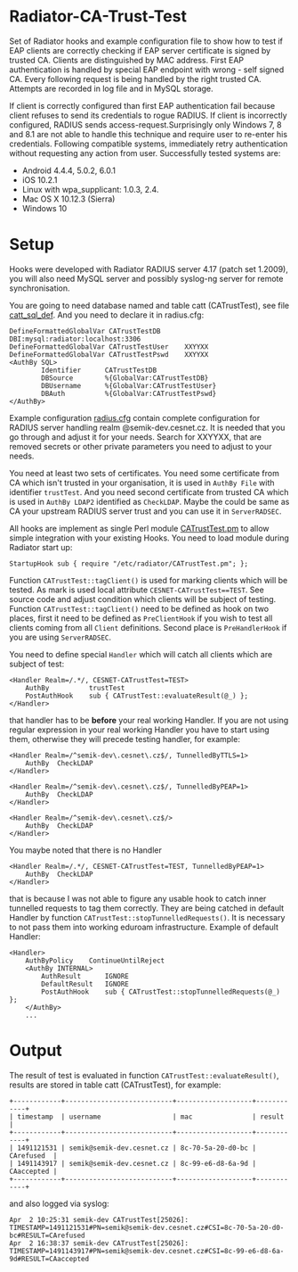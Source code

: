 # Radiator-CA-Trust-Test

Set of Radiator hooks and example configuration file to show how to test if EAP clients are correctly checking if EAP server certificate is signed by trusted CA. Clients are distinguished by MAC address. First EAP authentication is handled by special EAP endpoint with wrong - self signed CA. Every following request is being handled by the right trusted CA. Attempts are recorded in log file and in MySQL storage.

If client is correctly configured than first EAP authentication fail because client refuses to send its credentials to rogue RADIUS. If client is incorrectly configured, RADIUS sends access-request.Surprisingly only Windows 7, 8 and 8.1 are not able to handle this technique and require user to re-enter his credentials. Following compatible systems, immediately retry authentication without requesting any action from user. Successfully tested systems are:
 * Android 4.4.4, 5.0.2, 6.0.1
 * iOS 10.2.1
 * Linux with wpa_supplicant: 1.0.3, 2.4.
 * Mac OS X 10.12.3 (Sierra)
 * Windows 10

# Setup

Hooks were developed with  Radiator RADIUS server 4.17 (patch set 1.2009), you will also need MySQL server and possibly syslog-ng server for remote synchronisation.

You are going to need database named and table catt (CATrustTest), see file [catt_sql_def](https://github.com/CESNET/radiator-ca-trust-test/blob/master/catt_sql_def). And you need to declare it in radius.cfg:
```
DefineFormattedGlobalVar CATrustTestDB	  DBI:mysql:radiator:localhost:3306
DefineFormattedGlobalVar CATrustTestUser	XXYYXX
DefineFormattedGlobalVar CATrustTestPswd	XXYYXX
<AuthBy SQL>
        Identifier      CATrustTestDB
        DBSource        %{GlobalVar:CATrustTestDB}
        DBUsername      %{GlobalVar:CATrustTestUser}
        DBAuth          %{GlobalVar:CATrustTestPswd}
</AuthBy>
```

Example configuration [radius.cfg](https://github.com/CESNET/radiator-ca-trust-test/blob/master/radius.cfg) contain complete configuration for RADIUS server handling realm @semik-dev.cesnet.cz. It is needed that you go through and adjust it for your needs. Search for XXYYXX, that are removed secrets or other private parameters you need to adjust to your needs.

You need at least two sets of certificates. You need some certificate from CA which isn't trusted in your organisation, it is used in ``AuthBy File`` with identifier ``trustTest``. And you need second certificate from trusted CA which is used in ``AuthBy LDAP2`` identified as ``CheckLDAP``. Maybe the could be same as CA your upstream RADIUS server trust and you can use it in ``ServerRADSEC``.

All hooks are implement as single Perl module [CATrustTest.pm](https://github.com/CESNET/radiator-ca-trust-test/blob/master/CATrustTest.pm) to allow simple integration with your existing Hooks. You need to load module during Radiator start up:
```
StartupHook	sub { require "/etc/radiator/CATrustTest.pm"; };
```
Function ``CATrustTest::tagClient()`` is used for marking clients which will be tested. As mark is used local attribute ``CESNET-CATrustTest==TEST``. See source code and adjust condition which clients will be subject of testing. Function ``CATrustTest::tagClient()`` need to be defined as hook on two places, first it need to be defined as ``PreClientHook`` if you wish to test all clients coming from all ``Client`` definitions. Second place is ``PreHandlerHook`` if you are using ``ServerRADSEC``.

You need to define special ``Handler`` which will catch all clients which are subject of test:
```
<Handler Realm=/.*/, CESNET-CATrustTest=TEST>
	AuthBy		    trustTest
	PostAuthHook	sub { CATrustTest::evaluateResult(@_) };
</Handler>
```
that handler has to be **before** your real working Handler. If you are not using regular expression in your real working Handler you have to start using them, otherwise they will precede testing handler, for example:
```
<Handler Realm=/^semik-dev\.cesnet\.cz$/, TunnelledByTTLS=1>
	AuthBy	CheckLDAP
</Handler>

<Handler Realm=/^semik-dev\.cesnet\.cz$/, TunnelledByPEAP=1>
	AuthBy	CheckLDAP
</Handler>

<Handler Realm=/^semik-dev\.cesnet\.cz$/>
	AuthBy	CheckLDAP
</Handler>
```
You maybe noted that there is no Handler 
```
<Handler Realm=/.*/, CESNET-CATrustTest=TEST, TunnelledByPEAP=1>
	AuthBy	CheckLDAP
</Handler>
```
that is because I was not able to figure any usable hook to catch inner tunnelled requests to tag them correctly. They are being catched in default Handler by function ``CATrustTest::stopTunnelledRequests()``. It is necessary to not pass them into working eduroam infrastructure. Example of default Handler:
```
<Handler> 
	AuthByPolicy	ContinueUntilReject
	<AuthBy INTERNAL>
		AuthResult    	IGNORE
		DefaultResult 	IGNORE
		PostAuthHook	sub { CATrustTest::stopTunnelledRequests(@_) };
	</AuthBy>
	...
```

# Output

The result of test is evaluated in function ``CATrustTest::evaluateResult()``, results are stored in table catt (CATrustTest), for example:
```
+------------+---------------------------+-------------------+------------+
| timestamp  | username                  | mac               | result     |
+------------+---------------------------+-------------------+------------+
| 1491121531 | semik@semik-dev.cesnet.cz | 8c-70-5a-20-d0-bc | CArefused  |
| 1491143917 | semik@semik-dev.cesnet.cz | 8c-99-e6-d8-6a-9d | CAaccepted |
+------------+---------------------------+-------------------+------------+
```
and also logged via syslog:
```
Apr  2 10:25:31 semik-dev CATrustTest[25026]: TIMESTAMP=1491121531#PN=semik@semik-dev.cesnet.cz#CSI=8c-70-5a-20-d0-bc#RESULT=CArefused
Apr  2 16:38:37 semik-dev CATrustTest[25026]: TIMESTAMP=1491143917#PN=semik@semik-dev.cesnet.cz#CSI=8c-99-e6-d8-6a-9d#RESULT=CAaccepted
```
